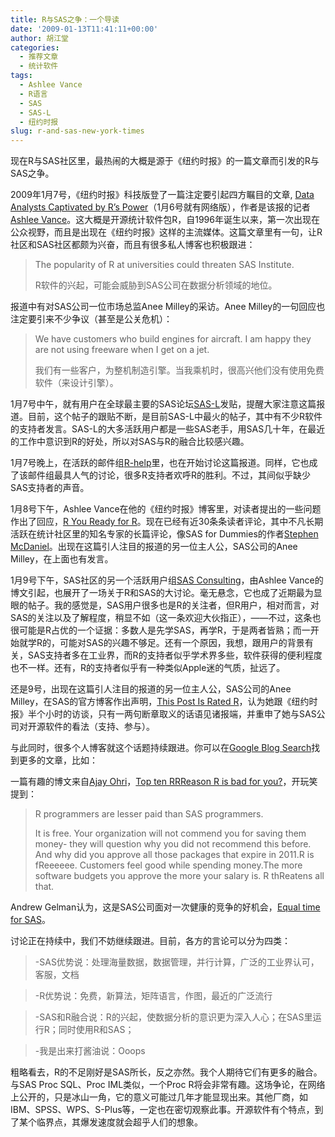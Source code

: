 ```yaml
---
title: R与SAS之争：一个导读
date: '2009-01-13T11:41:11+00:00'
author: 胡江堂
categories:
  - 推荐文章
  - 统计软件
tags:
  - Ashlee Vance
  - R语言
  - SAS
  - SAS-L
  - 纽约时报
slug: r-and-sas-new-york-times
---
```


现在R与SAS社区里，最热闹的大概是源于《纽约时报》的一篇文章而引发的R与SAS之争。

2009年1月7号，《纽约时报》科技版登了一篇注定要引起四方瞩目的文章, [Data Analysts Captivated by R’s Power](http://www.nytimes.com/2009/01/07/technology/business-computing/07program.html)（1月6号就有网络版），作者是该报的记者[Ashlee Vance](http://topics.nytimes.com/top/reference/timestopics/people/v/ashlee_vance/index.html?inline=nyt-per)。这大概是开源统计软件包R，自1996年诞生以来，第一次出现在公众视野，而且是出现在《纽约时报》这样的主流媒体。这篇文章里有一句，让R社区和SAS社区都颇为兴奋，而且有很多私人博客也积极跟进：
<!--more-->

> The popularity of R at universities could threaten SAS Institute.
>
> R软件的兴起，可能会威胁到SAS公司在数据分析领域的地位。

报道中有对SAS公司一位市场总监Anee Milley的采访。Anee Milley的一句回应也注定要引来不少争议（甚至是公关危机）：

> We have customers who build engines for aircraft. I am happy they are not using freeware when I get on a jet.
>
> 我们有一些客户，为整机制造引擎。当我乘机时，很高兴他们没有使用免费软件（来设计引擎）。

1月7号中午，就有用户在全球最主要的SAS论坛[SAS-L](http://www.listserv.uga.edu/cgi-bin/wa?A1=ind0901b&L=sas-l#44)发贴，提醒大家注意这篇报道。目前，这个帖子的跟贴不断，是目前SAS-L中最火的帖子，其中有不少R软件的支持者发言。SAS-L的大多活跃用户都是一些SAS老手，用SAS几十年，在最近的工作中意识到R的好处，所以对SAS与R的融合比较感兴趣。



1月7号晚上，在活跃的邮件组[R-help](http://groups.google.com/group/r-help-archive/browse_thread/thread/5502fdc60d063833/352fc11a5b833f12)里，也在开始讨论这篇报道。同样，它也成了该邮件组最具人气的讨论，很多R支持者欢呼R的胜利。不过，其间似乎缺少SAS支持者的声音。

1月8号下午，Ashlee Vance在他的《纽约时报》博客里，对读者提出的一些问题作出了回应，[R You Ready for R](http://bits.blogs.nytimes.com/2009/01/08/r-you-ready-for-r/)。现在已经有近30条条读者评论，其中不凡长期活跃在统计社区里的知名专家的长篇评论，像SAS for Dummies的作者[Stephen McDaniel](http://stephenmcdaniel.us)。出现在这篇引人注目的报道的另一位主人公，SAS公司的Anee Milley，在上面也有发言。

1月9号下午，SAS社区的另一个活跃用户组[SAS Consulting](http://groups.google.com/group/sasconsulting/topics)，由Ashlee Vance的博文引起，也展开了一场关于R和SAS的大讨论。毫无悬念，它也成了近期最为显眼的帖子。我的感觉是，SAS用户很多也是R的关注者，但R用户，相对而言，对SAS的关注以及了解程度，稍显不如（这一条欢迎大伙指正），——不过，这条也很可能是R占优的一个证据：多数人是先学SAS，再学R，于是两者皆熟；而一开始就学R的，可能对SAS的兴趣不够足。还有一个原因，我想，跟用户的背景有关，SAS支持者多在工业界，而R的支持者似乎学术界多些，软件获得的便利程度也不一样。还有，R的支持者似乎有一种类似Apple迷的气质，扯远了。

还是9号，出现在这篇引人注目的报道的另一位主人公，SAS公司的Anee Milley，在SAS的官方博客作出声明，[This Post Is Rated R](http://blogs.sas.com/sascom/index.php?/archives/434-This-post-is-rated-R.html)，认为她跟《纽约时报》半个小时的访谈，只有一两句断章取义的话语见诸报端，并重申了她与SAS公司对开源软件的看法（支持、参与）。

与此同时，很多个人博客就这个话题持续跟进。你可以在[Google Blog Search](http://blogsearch.google.com/blogsearch?hl=en&ie=UTF-8&q=R+SAS&btnG=Search+Blogs)找到更多的文章，比如：

一篇有趣的博文来自[Ajay Ohri](http://www.decisionstats.com/)，[Top ten RRReason R is bad for you?](http://smartdatacollective.com/Home/15756)，开玩笑提到：

> R programmers are lesser paid than SAS programmers.
>
> It is free. Your organization will not commend you for saving them money- they will question why you did not recommend this before. And why did you approve all those packages that expire in 2011.R is fReeeeee. Customers feel good while spending money.The more software budgets you approve the more your salary is. R thReatens all that.

Andrew Gelman认为，这是SAS公司面对一次健康的竞争的好机会，[Equal time for SAS](http://www.stat.columbia.edu/~cook/movabletype/archives/2009/01/equal-time-for.html)。

讨论正在持续中，我们不妨继续跟进。目前，各方的言论可以分为四类：

> -SAS优势说：处理海量数据，数据管理，并行计算，广泛的工业界认可，客服，文档

> -R优势说：免费，新算法，矩阵语言，作图，最近的广泛流行

> -SAS和R融合说：R的兴起，使数据分析的意识更为深入人心；在SAS里运行R；同时使用R和SAS；

> -我是出来打酱油说：Ooops

粗略看去，R的不足刚好是SAS所长，反之亦然。我个人期待它们有更多的融合。与SAS Proc SQL、Proc IML类似，一个Proc R将会非常有趣。这场争论，在网络上公开的，只是冰山一角，它的意义可能过几年才能显现出来。其他厂商，如IBM、SPSS、WPS、S-Plus等，一定也在密切观察此事。开源软件有个特点，到了某个临界点，其爆发速度就会超乎人们的想象。

